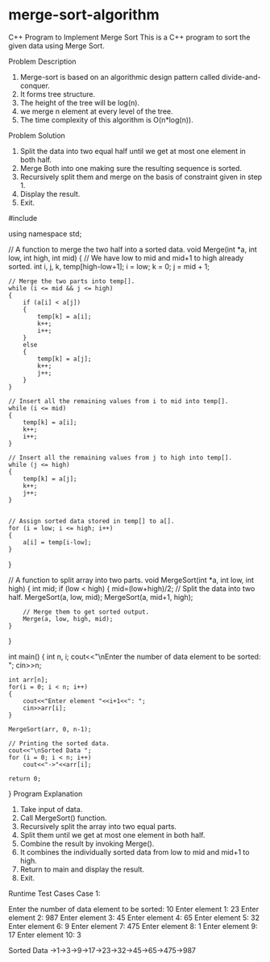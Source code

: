 # merge-sort-algorithm

C++ Program to Implement Merge Sort
This is a C++ program to sort the given data using Merge Sort.

Problem Description
1. Merge-sort is based on an algorithmic design pattern called divide-and-conquer.
2. It forms tree structure.
3. The height of the tree will be log(n).
4. we merge n element at every level of the tree.
5. The time complexity of this algorithm is O(n*log(n)).

Problem Solution
1. Split the data into two equal half until we get at most one element in both half.
2. Merge Both into one making sure the resulting sequence is sorted.
3. Recursively split them and merge on the basis of constraint given in step 1.
4. Display the result.
5. Exit.




#include <iostream>
 
using namespace std;
 
// A function to merge the two half into a sorted data.
void Merge(int *a, int low, int high, int mid)
{
	// We have low to mid and mid+1 to high already sorted.
	int i, j, k, temp[high-low+1];
	i = low;
	k = 0;
	j = mid + 1;
 
	// Merge the two parts into temp[].
	while (i <= mid && j <= high)
	{
		if (a[i] < a[j])
		{
			temp[k] = a[i];
			k++;
			i++;
		}
		else
		{
			temp[k] = a[j];
			k++;
			j++;
		}
	}
 
	// Insert all the remaining values from i to mid into temp[].
	while (i <= mid)
	{
		temp[k] = a[i];
		k++;
		i++;
	}
 
	// Insert all the remaining values from j to high into temp[].
	while (j <= high)
	{
		temp[k] = a[j];
		k++;
		j++;
	}
 
 
	// Assign sorted data stored in temp[] to a[].
	for (i = low; i <= high; i++)
	{
		a[i] = temp[i-low];
	}
}
 
// A function to split array into two parts.
void MergeSort(int *a, int low, int high)
{
	int mid;
	if (low < high)
	{
		mid=(low+high)/2;
		// Split the data into two half.
		MergeSort(a, low, mid);
		MergeSort(a, mid+1, high);
 
		// Merge them to get sorted output.
		Merge(a, low, high, mid);
	}
}
 
int main()
{
	int n, i;
	cout<<"\nEnter the number of data element to be sorted: ";
	cin>>n;
 
	int arr[n];
	for(i = 0; i < n; i++)
	{
		cout<<"Enter element "<<i+1<<": ";
		cin>>arr[i];
	}
 
	MergeSort(arr, 0, n-1);
 
	// Printing the sorted data.
	cout<<"\nSorted Data ";
	for (i = 0; i < n; i++)
        cout<<"->"<<arr[i];
 
	return 0;
}
Program Explanation
1. Take input of data.
2. Call MergeSort() function.
3. Recursively split the array into two equal parts.
4. Split them until we get at most one element in both half.
5. Combine the result by invoking Merge().
6. It combines the individually sorted data from low to mid and mid+1 to high.
7. Return to main and display the result.
8. Exit.

Runtime Test Cases
Case 1:
 
Enter the number of data element to be sorted: 10
Enter element 1: 23
Enter element 2: 987
Enter element 3: 45
Enter element 4: 65
Enter element 5: 32
Enter element 6: 9
Enter element 7: 475
Enter element 8: 1
Enter element 9: 17
Enter element 10: 3
 
Sorted Data ->1->3->9->17->23->32->45->65->475->987

